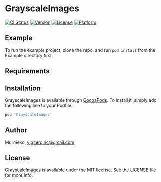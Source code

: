 # GrayscaleImages

[![CI Status](https://img.shields.io/travis/Murmeko/GrayscaleImages.svg?style=flat)](https://travis-ci.org/Murmeko/GrayscaleImages)
[![Version](https://img.shields.io/cocoapods/v/GrayscaleImages.svg?style=flat)](https://cocoapods.org/pods/GrayscaleImages)
[![License](https://img.shields.io/cocoapods/l/GrayscaleImages.svg?style=flat)](https://cocoapods.org/pods/GrayscaleImages)
[![Platform](https://img.shields.io/cocoapods/p/GrayscaleImages.svg?style=flat)](https://cocoapods.org/pods/GrayscaleImages)

## Example

To run the example project, clone the repo, and run `pod install` from the Example directory first.

## Requirements

## Installation

GrayscaleImages is available through [CocoaPods](https://cocoapods.org). To install
it, simply add the following line to your Podfile:

```ruby
pod 'GrayscaleImages'
```

## Author

Murmeko, yigiterdinc@gmail.com

## License

GrayscaleImages is available under the MIT license. See the LICENSE file for more info.

